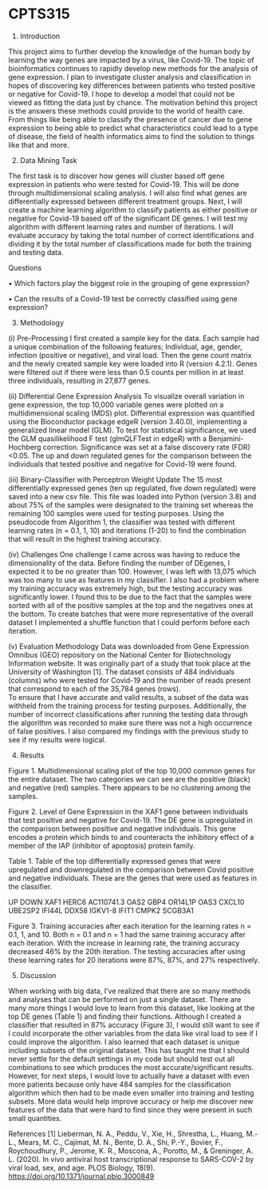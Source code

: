 # CPTS315

1.	Introduction

This project aims to further develop the knowledge of the human body by learning the way genes are impacted by a virus, like Covid-19.  The topic of bioinformatics continues to rapidly develop new methods for the analysis of gene expression.  I plan to investigate cluster analysis and classification in hopes of discovering key differences between patients who tested positive or negative for Covid-19.  I hope to develop a model that could not be viewed as fitting the data just by chance.
The motivation behind this project is the answers these methods could provide to the world of health care.  From things like being able to classify the presence of cancer due to gene expression to being able to predict what characteristics could lead to a type of disease, the field of health informatics aims to find the solution to things like that and more.

2.	Data Mining Task 

The first task is to discover how genes will cluster based off gene expression in patients who were tested for Covid-19.  This will be done through multidimensional scaling analysis.  I will also find what genes are differentially expressed between different treatment groups.
Next, I will create a machine learning algorithm to classify patients as either positive or negative for Covid-19 based off of the significant DE genes.  I will test my algorithm with different learning rates and number of iterations.  I will evaluate accuracy by taking the total number of correct identifications and dividing it by the total number of classifications made for both the training and testing data.

Questions

•	Which factors play the biggest role in the grouping of gene expression?

•	Can the results of a Covid-19 test be correctly classified using gene expression?


3.	Methodology

(i) Pre-Processing
I first created a sample key for the data.  Each sample had a unique combination of the following features; Individual, age, gender, infection (positive or negative), and viral load.  Then the gene count matrix and the newly created sample key were loaded into R (version 4.2.1).  Genes were filtered out if there were less than 0.5 counts per million in at least three individuals, resulting in 27,877 genes. 

(ii) Differential Gene Expression Analysis
To visualize overall variation in gene expression, the top 10,000 variable genes were plotted on a multidimensional scaling (MDS) plot.  Differential expression was quantified using the Bioconductor package edgeR (version 3.40.0), implementing a generalized linear model (GLM).  To test for statistical significance, we used the GLM quasilikelihood F test (glmQLFTest in edgeR) with a Benjamini-Hochberg correction.  Significance was set at a false discovery rate (FDR) <0.05.  The up and down regulated genes for the comparison between the individuals that tested positive and negative for Covid-19 were found.

(iii) Binary-Classifier with Perceptron Weight Update
The 15 most differentially expressed genes (ten up regulated, five down regulated) were saved into a new csv file.  This file was loaded into Python (version 3.8) and about 75% of the samples were designated to the training set whereas the remaining 100 samples were used for testing purposes.  Using the pseudocode from Algorithm 1, the classifier was tested with different learning rates (n = 0.1, 1, 10) and iterations (1-20) to find the combination that will result in the highest training accuracy.

(iv) Challenges
One challenge I came across was having to reduce the dimensionality of the data.  Before finding the number of DEgenes, I expected it to be no greater than 100.  However, I was left with 13,075 which was too many to use as features in my classifier.  I also had a problem where my training accuracy was extremely high, but the testing accuracy was significantly lower.  I found this to be due to the fact that the samples were sorted with all of the positive samples at the top and the negatives ones at the bottom.  To create batches that were more representative of the overall dataset I implemented a shuffle function that I could perform before each iteration.

(v) Evaluation Methodology
Data was downloaded from Gene Expression Omnibus (GEO) repository on the National Center for Biotechnology Information website.  It was originally part of a study that took place at the University of Washington [1].  The dataset consists of 484 individuals (columns) who were tested for Covid-19 and the number of reads present that correspond to each of the 35,784 genes (rows).  
To ensure that I have accurate and valid results, a subset of the data was withheld from the training process for testing purposes.  Additionally, the number of incorrect classifications after running the testing data through the algorithm was recorded to make sure there was not a high occurrence of false positives.  I also compared my findings with the previous study to see if my results were logical.

4.	Results
 
Figure 1. Multidimensional scaling plot of the top 10,000 common genes for the entire dataset.  The two categories we can see are the positive (black) and negative (red) samples.  There appears to be no clustering among the samples.
 
Figure 2. Level of Gene Expression in the XAF1 gene between individuals that test positive and negative for Covid-19.  The DE gene is upregulated in the comparison between positive and negative individuals.  This gene encodes a protein which binds to and counteracts the inhibitory effect of a member of the IAP (inhibitor of apoptosis) protein family.


Table 1. Table of the top differentially expressed genes that were upregulated and downregulated in the comparison between Covid positive and negative individuals.  These are the genes that were used as features in the classifier.

UP	DOWN
XAF1	HERC6	AC110741.3
OAS2	GBP4	OR14L1P
OAS3	CXCL10	UBE2SP2
IFI44L	DDX58	IGKV1-8
IFIT1	CMPK2	SCGB3A1

 
Figure 3. Training accuracies after each iteration for the learning rates n = 0.1, 1, and 10.  Both n = 0.1 and n = 1 had the same training accuracy after each iteration.  With the increase in learning rate, the training accuracy decreased 46% by the 20th iteration.  The testing accuracies after using these learning rates for 20 iterations were 87%, 87%, and 27% respectively.

5.	Discussion

When working with big data, I’ve realized that there are so many methods and analyses that can be performed on just a single dataset.  There are many more things I would love to learn from this dataset, like looking at the top DE genes (Table 1) and finding their functions.  Although I created a classifier that resulted in 87% accuracy (Figure 3), I would still want to see if I could incorporate the other variables from the data like viral load to see if I could improve the algorithm.  I also learned that each dataset is unique including subsets of the original dataset.  This has taught me that I should never settle for the default settings in my code but should test out all combinations to see which produces the most accurate/significant results.  However, for next steps, I would love to actually have a dataset with even more patients because only have 484 samples for the classification algorithm which then had to be made even smaller into training and testing subsets.  More data would help improve accuracy or help me discover new features of the data that were hard to find since they were present in such small quantities.

References
[1] Lieberman, N. A., Peddu, V., Xie, H., Shrestha, L., Huang, M.-L., Mears, M. C., Cajimat, M. N., Bente, D. A., Shi, P.-Y., Bovier, F., Roychoudhury, P., Jerome, K. R., Moscona, A., Porotto, M., &amp; Greninger, A. L. (2020). In vivo antiviral host transcriptional response to SARS-COV-2 by viral load, sex, and age. PLOS Biology, 18(9). https://doi.org/10.1371/journal.pbio.3000849
